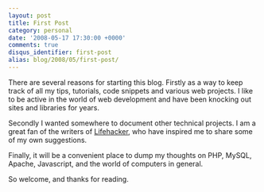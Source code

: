 ```yaml
---
layout: post
title: First Post
category: personal
date: '2008-05-17 17:30:00 +0000'
comments: true
disqus_identifier: first-post
alias: blog/2008/05/first-post/
---
```


There are several reasons for starting this blog. Firstly as a way to keep track of all my tips,
tutorials, code snippets and various web projects. I like to be active in the world of web development
and have been knocking out sites and libraries for years.

Secondly I wanted somewhere to document other technical projects. I am a great fan of the writers of [Lifehacker](http://lifehacker.com/ "Lifehacker"), who have inspired me to share some of my own suggestions.

Finally, it will be a convenient place to dump my thoughts on PHP, MySQL, Apache, Javascript, and the world of computers in general.

So welcome, and thanks for reading.
